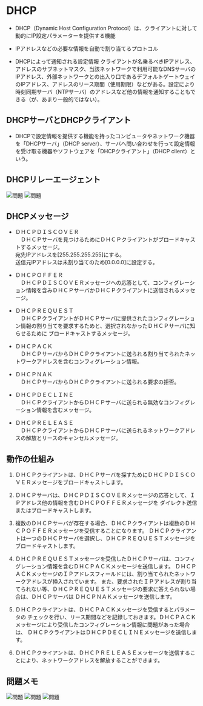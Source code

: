 # DHCP
- DHCP（Dynamic Host Configuration Protocol）は、クライアントに対して動的にIP設定パラメーターを提供する機能  
- IPアドレスなどの必要な情報を自動で割り当てるプロトコル  

- DHCPによって通知される設定情報
クライアントが名乗るべきIPアドレス、アドレスのサブネットマスク、当該ネットワークで利用可能なDNSサーバのIPアドレス、外部ネットワークとの出入り口であるデフォルトゲートウェイのIPアドレス、アドレスのリース期間（使用期限）などがある。設定により時刻同期サーバ（NTPサーバ）のアドレスなど他の情報を通知することもできる（が、あまり一般的ではない）。  


## DHCPサーバとDHCPクライアント
- DHCPで設定情報を提供する機能を持ったコンピュータやネットワーク機器を「DHCPサーバ」（DHCP server）、サーバへ問い合わせを行って設定情報を受け取る機器やソフトウェアを「DHCPクライアント」（DHCP client）という。  


## DHCPリレーエージェント

![問題](../../PICTURE/DHCP/DHCPパケットの問題点.png)
![問題](../../PICTURE/DHCP/DHCPリレーエージェント.png)

## DHCPメッセージ

- ＤＨＣＰＤＩＳＣＯＶＥＲ  
　ＤＨＣＰサーバを見つけるためにＤＨＣＰクライアントがブロードキャストするメッセージ。  
宛先IPアドレスを[255.255.255.255]にする。  
送信元IPアドレスは未割り当てのため[0.0.0.0]に設定する。  

- ＤＨＣＰＯＦＦＥＲ  
　ＤＨＣＰＤＩＳＣＯＶＥＲメッセージへの応答として、コンフィグレーション情報を含みＤＨＣＰサーバかＤＨＣＰクライアントに送信されるメッセージ。

- ＤＨＣＰＲＥＱＵＥＳＴ  
　ＤＨＣＰクライアントがＤＨＣＰサーバに提供されたコンフィグレーション情報の割り当てを要求するためと、選択されなかったＤＨＣＰサーバに知らせるために ブロードキャストするメッセージ。

- ＤＨＣＰＡＣＫ  
　ＤＨＣＰサーバからＤＨＣＰクライアントに送られる割り当てられたネットワークアドレスを含むコンフィグレーション情報。

- ＤＨＣＰＮＡＫ  
　ＤＨＣＰサーバからＤＨＣＰクライアントに送られる要求の拒否。

- ＤＨＣＰＤＥＣＬＩＮＥ  
　ＤＨＣＰクライアントからＤＨＣＰサーバに送られる無効なコンフィグレーション情報を含むメッセージ。

- ＤＨＣＰＲＥＬＥＡＳＥ  
　ＤＨＣＰクライアントからＤＨＣＰサーバに送られるネットワークアドレスの解放とリースのキャンセルメッセージ。

## 動作の仕組み

1. ＤＨＣＰクライアントは、ＤＨＣＰサーバを探すためにＤＨＣＰＤＩＳＣＯＶＥＲメッセージをブロードキャストします。

1. ＤＨＣＰサーバは、ＤＨＣＰＤＩＳＣＯＶＥＲメッセージの応答として、ＩＰアドレス他の情報を含むＤＨＣＰＯＦＦＥＲメッセージを ダイレクト送信またはブロードキャストします。

1. 複数のＤＨＣＰサーバが存在する場合、ＤＨＣＰクライアントは複数のＤＨＣＰＯＦＦＥＲメッセージを受信することになります。 ＤＨＣＰクライアントは一つのＤＨＣＰサーバを選択し、ＤＨＣＰＲＥＱＵＥＳＴメッセージをブロードキャストします。

1. ＤＨＣＰＲＥＱＵＥＳＴメッセージを受信したＤＨＣＰサーバは、コンフィグレーション情報を含むＤＨＣＰＡＣＫメッセージを送信します。 ＤＨＣＰＡＣＫメッセージのＩＰアドレスフィールドには、割り当てられたネットワークアドレスが挿入されています。
また、要求されたＩＰアドレスが割り当てられない等、ＤＨＣＰＲＥＱＵＥＳＴメッセージの要求に答えられない場合は、ＤＨＣＰサーバは ＤＨＣＰＮＡＫメッセージを送信します。

1. ＤＨＣＰクライアントは、ＤＨＣＰＡＣＫメッセージを受信するとパラメータの チェックを行い、リース期間などを記録しておきます。ＤＨＣＰＡＣＫメッセージにより受信したコンフィグレーション情報に問題があった場合は、 ＤＨＣＰクライアントはＤＨＣＰＤＥＣＬＩＮＥメッセージを送信します。

1. ＤＨＣＰクライアントは、ＤＨＣＰＲＥＬＥＡＳＥメッセージを送信することにより、ネットワークアドレスを解放することができます。



## 問題メモ

![問題](../../PICTURE/DHCP/DHCP_1.png)
![問題](../../PICTURE/DHCP/DHCP_2.png)
![問題](../../PICTURE/DHCP/DHCP_3.png)
